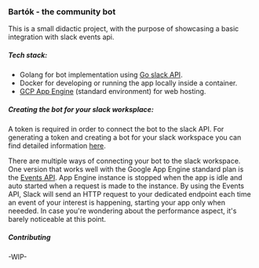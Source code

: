 ### Bartók - the community bot

This is a small didactic project, with the purpose of showcasing a basic integration with slack events api.

##### Tech stack:

- Golang for bot implementation using [Go slack API](https://github.com/slack-go/slack).
- Docker for developing or running the app locally inside a container.
- [GCP App Engine](https://cloud.google.com/appengine/docs/standard/go/building-app) (standard environment) for web hosting.

##### Creating the bot for your slack worksplace:

A token is required in order to connect the bot to the slack API. 
For generating a token and creating a bot for your slack workspace you can find detailed information [here](https://slack.com/intl/en-ro/help/articles/115005265703-Create-a-bot-for-your-workspace).

There are multiple ways of connecting your bot to the slack workspace. One version that works well with the Google App Engine standard plan is the [Events API](https://api.slack.com/start/planning/choosing). 
App Engine instance is stopped when the app is idle and auto started when a request is made to the instance. 
By using the Events API, Slack will send an HTTP request to your dedicated endpoint each time an event of your interest is happening, starting your app only when neeeded. 
In case you're wondering about the performance aspect, it's barely noticeable at this point.

##### Contributing

-WIP-
  
